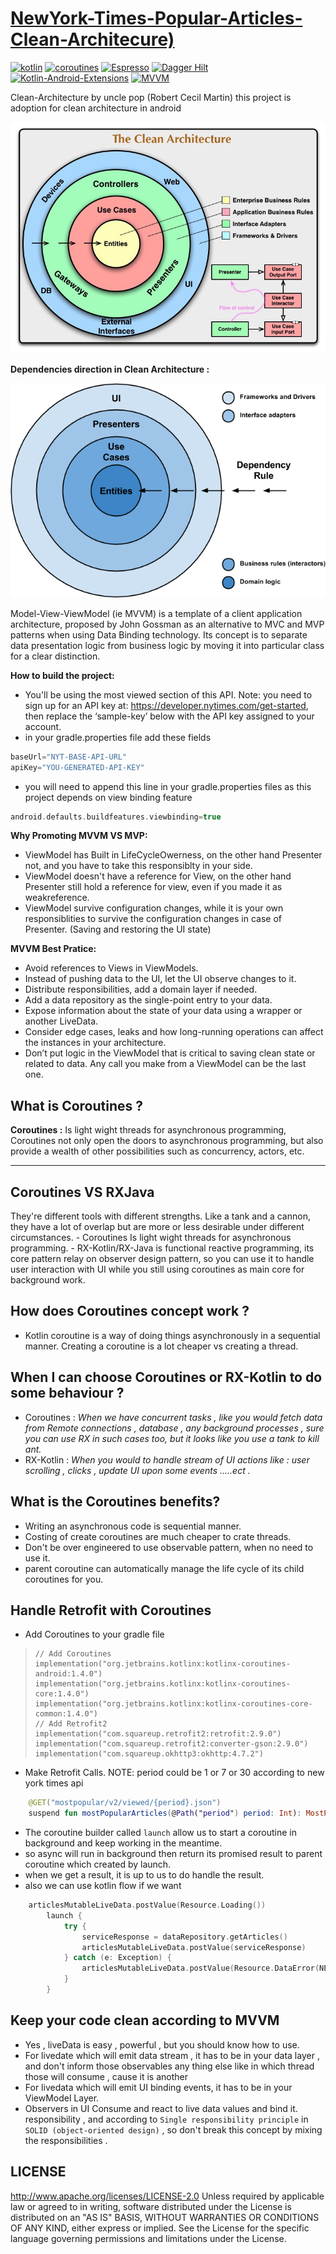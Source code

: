 # [NewYork-Times-Popular-Articles-Clean-Architecure)](https://github.com/etman55/nyt-clean-architecure)


[![kotlin](https://img.shields.io/badge/Kotlin-1.4.xxx-brightgreen.svg)](https://kotlinlang.org/)  [![coroutines](https://img.shields.io/badge/coroutines-asynchronous-red.svg)](https://kotlinlang.org/docs/reference/coroutines-overview.html)   [![Espresso](https://img.shields.io/badge/Espresso-testing-lightgrey.svg)](https://developer.android.com/training/testing/espresso/)  [![Dagger Hilt](https://img.shields.io/badge/Dagger-2.xx-orange.svg)](https://dagger.dev/hilt/)  [![Kotlin-Android-Extensions ](https://img.shields.io/badge/Kotlin--Android--Extensions-plugin-red.svg)](https://kotlinlang.org/docs/tutorials/android-plugin.html) [![MVVM ](https://img.shields.io/badge/Clean--Code-MVVM-brightgreen.svg)](https://github.com/googlesamples/android-architecture)

Clean-Architecture by uncle pop (Robert Cecil Martin)  this project is adoption for clean architecture in android

![clean-arch-digram](https://raw.githubusercontent.com/etman55/nyt-clean-architecure/main/readme-images/clean-arch-digram.jpg)


**Dependencies direction in Clean Architecture :**

![dependencies-direction](https://raw.githubusercontent.com/etman55/nyt-clean-architecure/main/readme-images/dependencies-direction.png)



Model-View-ViewModel (ie MVVM) is a template of a client application architecture, proposed by John Gossman as an alternative to MVC and MVP patterns when using Data Binding technology. Its concept is to separate data presentation logic from business logic by moving it into particular class for a clear distinction.

**How to build the project:**
- You'll be using the most viewed section of this API.
  Note: you need to sign up for an API key at: https://developer.nytimes.com/get-started,
  then replace the ‘sample-key’ below with the API key assigned to your account.
- in your gradle.properties file add these fields



```kotlin
baseUrl="NYT-BASE-API-URL"
apiKey="YOU-GENERATED-API-KEY"
```

- you will need to append this line in your gradle.properties files as this project depends on view binding feature


```kotlin
android.defaults.buildfeatures.viewbinding=true
```

**Why Promoting MVVM VS MVP:**
- ViewModel has Built in LifeCycleOwerness, on the other hand Presenter not, and you have to take this responsiblty in your side.
- ViewModel doesn't have a reference for View, on the other hand Presenter still hold a reference for view, even if you made it as weakreference.
- ViewModel survive configuration changes, while it is your own responsiblities to survive the configuration changes in case of Presenter. (Saving and restoring the UI state)

**MVVM Best Pratice:**
- Avoid references to Views in ViewModels.
- Instead of pushing data to the UI, let the UI observe changes to it.
- Distribute responsibilities, add a domain layer if needed.
- Add a data repository as the single-point entry to your data.
- Expose information about the state of your data using a wrapper or another LiveData.
- Consider edge cases, leaks and how long-running operations can affect the instances in your architecture.
- Don’t put logic in the ViewModel that is critical to saving clean state or related to data. Any call you make from a ViewModel can be the last one.


**What is Coroutines ?**
-------------------

 **Coroutines :**
Is light wight threads for asynchronous programming, Coroutines not only open the doors to
asynchronous programming, but also provide a wealth of other possibilities such as concurrency, actors, etc.

----------

**Coroutines VS RXJava**
-------------------
They're different tools with different strengths. Like a tank and a cannon, they have a lot of overlap but are more or less desirable under different circumstances.
        - Coroutines Is light wight threads for asynchronous programming.
        - RX-Kotlin/RX-Java is functional reactive programming, its core pattern relay on
        observer design pattern, so you can use it to handle user interaction with UI while you
        still using coroutines as main core for background work.

**How does Coroutines concept work ?**
------------
 - Kotlin coroutine is a way of doing things asynchronously in a sequential manner. Creating a coroutine is a lot cheaper vs creating a thread.


**When I can choose Coroutines or RX-Kotlin to do some behaviour ?**
--------------------------
 - Coroutines : *When we have concurrent tasks , like you would fetch data from Remote connections
 , database , any background processes , sure you can use RX in such cases too, but it looks like
  you use a tank to kill ant.*
 - RX-Kotlin : *When you would to handle stream of UI actions like : user scrolling , clicks ,
 update UI upon some events .....ect .*


**What is the Coroutines benefits?**
-----------------------------

 - Writing an asynchronous code is sequential manner.
 - Costing of create coroutines are much cheaper to crate threads.
 - Don't be over engineered to use observable pattern, when no need to use it.
 - parent coroutine can automatically manage the life cycle of its child coroutines for you.


**Handle Retrofit with Coroutines**
-----------------------------

 - Add Coroutines to your gradle file

>     // Add Coroutines
>     implementation("org.jetbrains.kotlinx:kotlinx-coroutines-android:1.4.0")
>     implementation("org.jetbrains.kotlinx:kotlinx-coroutines-core:1.4.0")
>     implementation("org.jetbrains.kotlinx:kotlinx-coroutines-core-common:1.4.0")
>     // Add Retrofit2
>     implementation("com.squareup.retrofit2:retrofit:2.9.0")
>     implementation("com.squareup.retrofit2:converter-gson:2.9.0")
>     implementation("com.squareup.okhttp3:okhttp:4.7.2")


 - Make Retrofit Calls. NOTE: period could be 1 or 7 or 30 according to new york times api  


```kotlin
    @GET("mostpopular/v2/viewed/{period}.json")
    suspend fun mostPopularArticles(@Path("period") period: Int): MostPopularArticlesResponse
```

 - The coroutine builder called ```launch``` allow us to start a coroutine in background and keep working in the meantime.
 - so async will run in background then return its promised result to parent coroutine which
 created by launch.
 - when we get a result, it is up to us to do handle the result.
 - also we can use kotlin flow if we want
 
 
 
 ```kotlin
     articlesMutableLiveData.postValue(Resource.Loading())
         launch {
             try {
                 serviceResponse = dataRepository.getArticles()
                 articlesMutableLiveData.postValue(serviceResponse)
             } catch (e: Exception) {
                 articlesMutableLiveData.postValue(Resource.DataError(NETWORK_ERROR))
             }
         }
   ```


**Keep your code clean according to MVVM**
-----------------------------
 - Yes , liveData is easy , powerful , but you should know how to use.
 - For livedate which will emit data stream , it has to be in your
   data layer , and don't inform those observables any thing else like
   in which thread those will consume , cause it is another
 - For livedata which will emit UI binding events, it has to be in your ViewModel Layer.
 - Observers in UI Consume and react to live data values and bind it.
   responsibility , and according to `Single responsibility principle`
  in `SOLID (object-oriented design)` , so don't break this concept by
   mixing the responsibilities .

## LICENSE
 http://www.apache.org/licenses/LICENSE-2.0
Unless required by applicable law or agreed to in writing, software
distributed under the License is distributed on an "AS IS" BASIS,
WITHOUT WARRANTIES OR CONDITIONS OF ANY KIND, either express or implied.
See the License for the specific language governing permissions and
limitations under the License.

